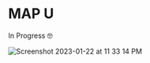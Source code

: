 # MAP U
In Progress 🤓


![Screenshot 2023-01-22 at 11 33 14 PM](https://user-images.githubusercontent.com/89357504/213966523-137bb176-8929-424c-8d92-c73f6ff036ca.png)
